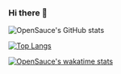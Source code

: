 ### Hi there 👋

<!--
**OpenSauce/OpenSauce** is a ✨ _special_ ✨ repository because its `README.md` (this file) appears on your GitHub profile.

Here are some ideas to get you started:

- 🔭 I’m currently working on ...
- 🌱 I’m currently learning ...
- 👯 I’m looking to collaborate on ...
- 🤔 I’m looking for help with ...
- 💬 Ask me about ...
- 📫 How to reach me: ...
- 😄 Pronouns: ...
- ⚡ Fun fact: ...
-->


![OpenSauce's GitHub stats](https://github-readme-stats.vercel.app/api?username=OpenSauce&show_icons=true&theme=radical&count_private=true)

[![Top Langs](https://github-readme-stats.vercel.app/api/top-langs/?username=OpenSauce&layout=compact)](https://github.com/OpenSauce/github-readme-stats)

[![OpenSauce's wakatime stats](https://github-readme-stats.vercel.app/api/wakatime?username=OpenSauce)](https://github.com/OpenSauce/github-readme-stats)


